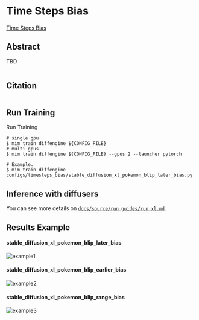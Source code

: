# Time Steps Bias

[Time Steps Bias](https://github.com/huggingface/diffusers/pull/5094)

## Abstract

TBD

<div align=center>
<img src=""/>
</div>

## Citation

```
```

## Run Training

Run Training

```
# single gpu
$ mim train diffengine ${CONFIG_FILE}
# multi gpus
$ mim train diffengine ${CONFIG_FILE} --gpus 2 --launcher pytorch

# Example.
$ mim train diffengine configs/timesteps_bias/stable_diffusion_xl_pokemon_blip_later_bias.py
```

## Inference with diffusers

You can see more details on [`docs/source/run_guides/run_xl.md`](../../docs/source/run_guides/run_xl.md#inference-with-diffusers).

## Results Example

#### stable_diffusion_xl_pokemon_blip_later_bias

![example1](https://github.com/okotaku/diffengine/assets/24734142/99f2139d-84f4-4658-8eb2-377216de2b0d)

#### stable_diffusion_xl_pokemon_blip_earlier_bias

![example2](https://github.com/okotaku/diffengine/assets/24734142/4a353bcd-44f3-4066-a095-09696cb09d6f)

#### stable_diffusion_xl_pokemon_blip_range_bias

![example3](https://github.com/okotaku/diffengine/assets/24734142/13b9b041-9103-4f04-8e19-569d59a55bcf)
